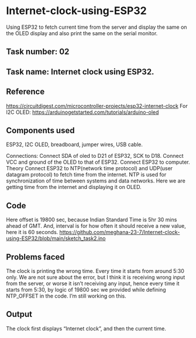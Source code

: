 # Internet-clock-using-ESP32
Using ESP32 to fetch current time from the server and display the same on the OLED display and also print the same on the serial monitor.

## Task number: 02

## Task name: Internet clock using ESP32.

## Reference
https://circuitdigest.com/microcontroller-projects/esp32-internet-clock
For I2C OLED: https://arduinogetstarted.com/tutorials/arduino-oled

## Components used
ESP32, I2C OLED, breadboard, jumper wires, USB cable.

Connections: Connect SDA of oled to D21 of ESP32, SCK to D18. Connect VCC and ground of the OLED to that of ESP32. Connect ESP32 to computer.
Theory 
Connect ESP32 to NTP(network time protocol) and UDP(user datagram protocol) to fetch time from the internet. NTP is used for synchronization of time between systems and data networks. Here we are getting time from the internet and displaying it on OLED.

## Code
Here offset is 19800 sec, because Indian Standard Time is 5hr 30 mins ahead of GMT. And, interval is for how often it should receive a new value, here it is 60 seconds.
https://github.com/meghana-23-7/Internet-clock-using-ESP32/blob/main/sketch_task2.ino

## Problems faced
The clock is printing the wrong time. Every time it starts from around 5:30 only.  We are not sure about the error, but I think it is receiving wrong input from the server, or worse it isn’t receiving any input, hence every time it starts from 5:30, by logic of 19800 sec we provided while defining NTP_OFFSET in the code. I’m still working on this.

## Output
The clock first displays “Internet clock”, and then the current time.
